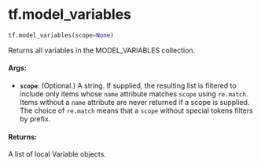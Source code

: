 <div itemscope itemtype="http://developers.google.com/ReferenceObject">
<meta itemprop="name" content="tf.model_variables" />
<meta itemprop="path" content="Stable" />
</div>

# tf.model_variables

``` python
tf.model_variables(scope=None)
```

Returns all variables in the MODEL_VARIABLES collection.

#### Args:

* <b>`scope`</b>: (Optional.) A string. If supplied, the resulting list is filtered to
    include only items whose `name` attribute matches `scope` using
    `re.match`. Items without a `name` attribute are never returned if a scope
    is supplied. The choice of `re.match` means that a `scope` without special
    tokens filters by prefix.


#### Returns:

A list of local Variable objects.